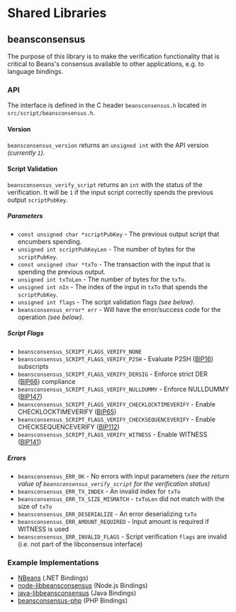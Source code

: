 Shared Libraries
================

## beansconsensus

The purpose of this library is to make the verification functionality that is critical to Beans's consensus available to other applications, e.g. to language bindings.

### API

The interface is defined in the C header `beansconsensus.h` located in `src/script/beansconsensus.h`.

#### Version

`beansconsensus_version` returns an `unsigned int` with the API version *(currently `1`)*.

#### Script Validation

`beansconsensus_verify_script` returns an `int` with the status of the verification. It will be `1` if the input script correctly spends the previous output `scriptPubKey`.

##### Parameters
- `const unsigned char *scriptPubKey` - The previous output script that encumbers spending.
- `unsigned int scriptPubKeyLen` - The number of bytes for the `scriptPubKey`.
- `const unsigned char *txTo` - The transaction with the input that is spending the previous output.
- `unsigned int txToLen` - The number of bytes for the `txTo`.
- `unsigned int nIn` - The index of the input in `txTo` that spends the `scriptPubKey`.
- `unsigned int flags` - The script validation flags *(see below)*.
- `beansconsensus_error* err` - Will have the error/success code for the operation *(see below)*.

##### Script Flags
- `beansconsensus_SCRIPT_FLAGS_VERIFY_NONE`
- `beansconsensus_SCRIPT_FLAGS_VERIFY_P2SH` - Evaluate P2SH ([BIP16](https://github.com/beans/bips/blob/master/bip-0016.mediawiki)) subscripts
- `beansconsensus_SCRIPT_FLAGS_VERIFY_DERSIG` - Enforce strict DER ([BIP66](https://github.com/beans/bips/blob/master/bip-0066.mediawiki)) compliance
- `beansconsensus_SCRIPT_FLAGS_VERIFY_NULLDUMMY` - Enforce NULLDUMMY ([BIP147](https://github.com/beans/bips/blob/master/bip-0147.mediawiki))
- `beansconsensus_SCRIPT_FLAGS_VERIFY_CHECKLOCKTIMEVERIFY` - Enable CHECKLOCKTIMEVERIFY ([BIP65](https://github.com/beans/bips/blob/master/bip-0065.mediawiki))
- `beansconsensus_SCRIPT_FLAGS_VERIFY_CHECKSEQUENCEVERIFY` - Enable CHECKSEQUENCEVERIFY ([BIP112](https://github.com/beans/bips/blob/master/bip-0112.mediawiki))
- `beansconsensus_SCRIPT_FLAGS_VERIFY_WITNESS` - Enable WITNESS ([BIP141](https://github.com/beans/bips/blob/master/bip-0141.mediawiki))

##### Errors
- `beansconsensus_ERR_OK` - No errors with input parameters *(see the return value of `beansconsensus_verify_script` for the verification status)*
- `beansconsensus_ERR_TX_INDEX` - An invalid index for `txTo`
- `beansconsensus_ERR_TX_SIZE_MISMATCH` - `txToLen` did not match with the size of `txTo`
- `beansconsensus_ERR_DESERIALIZE` - An error deserializing `txTo`
- `beansconsensus_ERR_AMOUNT_REQUIRED` - Input amount is required if WITNESS is used
- `beansconsensus_ERR_INVALID_FLAGS` - Script verification `flags` are invalid (i.e. not part of the libconsensus interface)

### Example Implementations
- [NBeans](https://github.com/MetacoSA/NBeans/blob/5e1055cd7c4186dee4227c344af8892aea54faec/NBeans/Script.cs#L979-#L1031) (.NET Bindings)
- [node-libbeansconsensus](https://github.com/bitpay/node-libbeansconsensus) (Node.js Bindings)
- [java-libbeansconsensus](https://github.com/dexX7/java-libbeansconsensus) (Java Bindings)
- [beansconsensus-php](https://github.com/Bit-Wasp/beansconsensus-php) (PHP Bindings)
